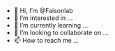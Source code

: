 - 👋 Hi, I’m @Faisonlab
- 👀 I’m interested in ...
- 🌱 I’m currently learning ...
- 💞️ I’m looking to collaborate on ...
- 📫 How to reach me ...

<!---
Faisonlab/Faisonlab is a ✨ special ✨ repository because its `README.md` (this file) appears on your GitHub profile.
You can click the Preview link to take a look at your changes.
--->
